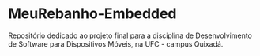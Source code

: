 # MeuRebanho-Embedded
Repositório dedicado ao projeto final para a disciplina de Desenvolvimento de Software para Dispositivos Móveis, na UFC - campus Quixadá.
